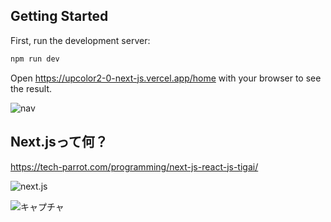 

## Getting Started

First, run the development server:

```bash
npm run dev
```

Open https://upcolor2-0-next-js.vercel.app/home with your browser to see the result.

![nav](https://user-images.githubusercontent.com/90218986/170916375-64d06543-dca8-40fb-a12e-e2aa6094cd95.PNG)

## Next.jsって何？
https://tech-parrot.com/programming/next-js-react-js-tigai/

![next.js](https://www.datocms-assets.com/48401/1644864897-next-framework.jpeg?fit=max&fm=webp&w=900)

![キャプチャ](https://user-images.githubusercontent.com/90218986/172275413-81ab59d6-3bcc-4033-8e2c-779c9a8eacee.PNG)
